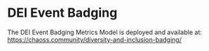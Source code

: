 # DEI Event Badging 

The DEI Event Badging Metrics Model is deployed and available at: https://chaoss.community/diversity-and-inclusion-badging/
